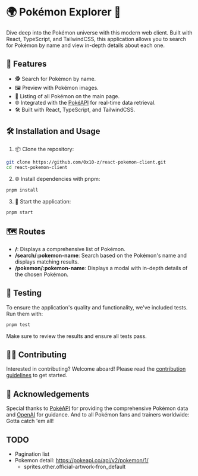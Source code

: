 # 🌍 Pokémon Explorer 🌟

Dive deep into the Pokémon universe with this modern web client. Built with React, TypeScript, and TailwindCSS, this application allows you to search for Pokémon by name and view in-depth details about each one.

## 🚀 Features

- 🕵️ Search for Pokémon by name.
- 🖼 Preview with Pokémon images.
- 📄 Listing of all Pokémon on the main page.
- 🌐 Integrated with the [PokéAPI](https://pokeapi.co/) for real-time data retrieval.
- 🛠 Built with React, TypeScript, and TailwindCSS.

## 🛠 Installation and Usage

1. 📦 Clone the repository:

```bash
git clone https://github.com/0x10-z/react-pokemon-client.git
cd react-pokemon-client
```

2. 🌐 Install dependencies with pnpm:

```bash
pnpm install
```

3. 🚀 Start the application:

```bash
pnpm start
```

## 🗺️ Routes

- **/**: Displays a comprehensive list of Pokémon.
- **/search/:pokemon-name**: Search based on the Pokémon's name and displays matching results.
- **/pokemon/:pokemon-name**: Displays a modal with in-depth details of the chosen Pokémon.

## 🧪 Testing

To ensure the application's quality and functionality, we've included tests. Run them with:

```bash
pnpm test
```

Make sure to review the results and ensure all tests pass.

## 👩‍💻 Contributing

Interested in contributing? Welcome aboard! Please read the [contribution guidelines](CONTRIBUTING.md) to get started.

## 🙏 Acknowledgements

Special thanks to [PokéAPI](https://pokeapi.co/) for providing the comprehensive Pokémon data and [OpenAI](https://openai.com) for guidance. And to all Pokémon fans and trainers worldwide: Gotta catch 'em all!

## TODO

- Pagination list
- Pokemon detail: https://pokeapi.co/api/v2/pokemon/1/
  - sprites.other.official-artwork-fron_default
